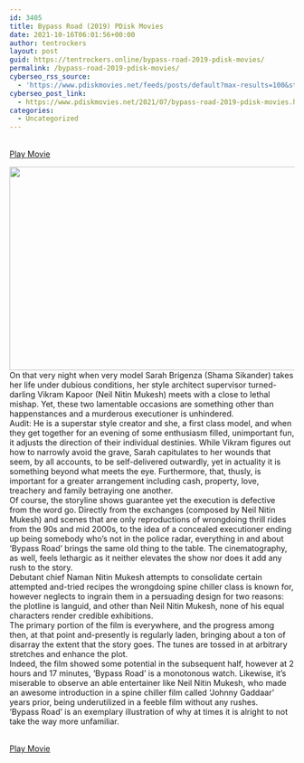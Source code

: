 ```yaml
---
id: 3405
title: Bypass Road (2019) PDisk Movies
date: 2021-10-16T06:01:56+00:00
author: tentrockers
layout: post
guid: https://tentrockers.online/bypass-road-2019-pdisk-movies/
permalink: /bypass-road-2019-pdisk-movies/
cyberseo_rss_source:
  - 'https://www.pdiskmovies.net/feeds/posts/default?max-results=100&start-index=1201'
cyberseo_post_link:
  - https://www.pdiskmovies.net/2021/07/bypass-road-2019-pdisk-movies.html
categories:
  - Uncategorized
---
```

<a href="https://kuklink.com/1/bnYyZ2U5MDAydGc4" onclick="window.open('https://kuklink.com/1/bnYyZ2U5MDAydGc4','popup','width=600,height=600'); return false;" target="popup" rel="noopener"><br /> Play Movie<br /> </a>

<div class="separator">
  <a href="https://www.pdiskmovies.net/2021/07/j" target="_blank" rel="noopener"><img loading="lazy" border="0" data-original-height="720" data-original-width="1280" height="360" src="https://1.bp.blogspot.com/-gUwNllBuZ_A/YPBYiSJjrDI/AAAAAAAAZQM/65zQbAbPE8EhBeWHCFEe9lfZ2VjOWi_YQCLcBGAsYHQ/w640-h360/Bypass%2BRoad%2B%25282019%2529%2BPDisk%2BMovies.jpg" width="640" /></a>
</div>

<div>
  <div>
    <span>On that very night when very model Sarah Brigenza (Shama Sikander) takes her life under dubious conditions, her style architect supervisor turned-darling Vikram Kapoor (Neil Nitin Mukesh) meets with a close to lethal mishap. Yet, these two lamentable occasions are something other than happenstances and a murderous executioner is unhindered.&nbsp;</span>
  </div>
  
  <div>
    <span>Audit: He is a superstar style creator and she, a first class model, and when they get together for an evening of some enthusiasm filled, unimportant fun, it adjusts the direction of their individual destinies. While Vikram figures out how to narrowly avoid the grave, Sarah capitulates to her wounds that seem, by all accounts, to be self-delivered outwardly, yet in actuality it is something beyond what meets the eye. Furthermore, that, thusly, is important for a greater arrangement including cash, property, love, treachery and family betraying one another.&nbsp;</span>
  </div>
  
  <div>
    <span>Of course, the storyline shows guarantee yet the execution is defective from the word go. Directly from the exchanges (composed by Neil Nitin Mukesh) and scenes that are only reproductions of wrongdoing thrill rides from the 90s and mid 2000s, to the idea of a concealed executioner ending up being somebody who&#8217;s not in the police radar, everything in and about &#8216;Bypass Road&#8217; brings the same old thing to the table. The cinematography, as well, feels lethargic as it neither elevates the show nor does it add any rush to the story.&nbsp;</span>
  </div>
  
  <div>
    <span>Debutant chief Naman Nitin Mukesh attempts to consolidate certain attempted and-tried recipes the wrongdoing spine chiller class is known for, however neglects to ingrain them in a persuading design for two reasons: the plotline is languid, and other than Neil Nitin Mukesh, none of his equal characters render credible exhibitions.&nbsp;</span>
  </div>
  
  <div>
    <span>The primary portion of the film is everywhere, and the progress among then, at that point and-presently is regularly laden, bringing about a ton of disarray the extent that the story goes. The tunes are tossed in at arbitrary stretches and enhance the plot.&nbsp;</span>
  </div>
  
  <div>
    <span>Indeed, the film showed some potential in the subsequent half, however at 2 hours and 17 minutes, &#8216;Bypass Road&#8217; is a monotonous watch. Likewise, it&#8217;s miserable to observe an able entertainer like Neil Nitin Mukesh, who made an awesome introduction in a spine chiller film called &#8216;Johnny Gaddaar&#8217; years prior, being underutilized in a feeble film without any rushes.&nbsp;</span>
  </div>
  
  <div>
    <span>&#8216;Bypass Road&#8217; is an exemplary illustration of why at times it is alright to not take the way more unfamiliar.</span>
  </div>
</div>

<a href="https://kuklink.com/1/bnYyZ2U5MDAydGc4" onclick="window.open('https://kuklink.com/1/bnYyZ2U5MDAydGc4','popup','width=600,height=600'); return false;" target="popup" rel="noopener"><br /> Play Movie<br /> </a>